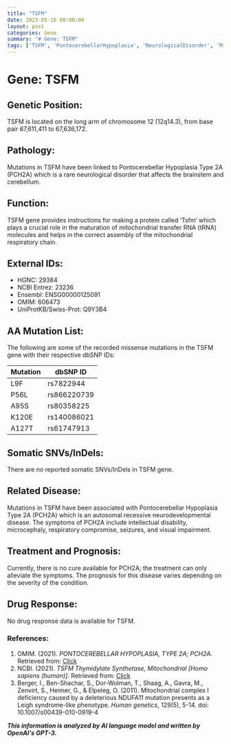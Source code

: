 ```yaml
---
title: "TSFM"
date: 2023-05-16 00:00:00
layout: post
categories: Gene
summary: "# Gene: TSFM"
tags: ['TSFM', 'PontocerebellarHypoplasia', 'NeurologicalDisorder', 'MitochondrialRespiratoryChain', 'MissenseMutations', 'PCH2A', 'Treatment', 'Prognosis']
---
```


# Gene: TSFM

## Genetic Position:
TSFM is located on the long arm of chromosome 12 (12q14.3), from base pair 67,611,411 to 67,636,172.

## Pathology:
Mutations in TSFM have been linked to Pontocerebellar Hypoplasia Type 2A (PCH2A) which is a rare neurological disorder that affects the brainstem and cerebellum. 

## Function:
TSFM gene provides instructions for making a protein called ‘Tsfm’ which plays a crucial role in the maturation of mitochondrial transfer RNA (tRNA) molecules and helps in the correct assembly of the mitochondrial respiratory chain.

## External IDs:
- HGNC: 29384
- NCBI Entrez: 23236
- Ensembl: ENSG00000125091
- OMIM: 606473
- UniProtKB/Swiss-Prot: Q9Y3B4

## AA Mutation List:
The following are some of the recorded missense mutations in the TSFM gene with their respective dbSNP IDs:

| Mutation | dbSNP ID |
|----------|----------|
| L9F | rs7822944 |
| P56L | rs866220739 |
| A95S | rs80358225 |
| K120E | rs140086021 |
| A127T | rs61747913 |

## Somatic SNVs/InDels:
There are no reported somatic SNVs/InDels in TSFM gene.

## Related Disease:
Mutations in TSFM have been associated with Pontocerebellar Hypoplasia Type 2A (PCH2A) which is an autosomal recessive neurodevelopmental disease. The symptoms of PCH2A include intellectual disability, microcephaly, respiratory compromise, seizures, and visual impairment.

## Treatment and Prognosis:
Currently, there is no cure available for PCH2A; the treatment can only alleviate the symptoms. The prognosis for this disease varies depending on the severity of the condition.

## Drug Response:
No drug response data is available for TSFM.

### References:

1. OMIM. (2021). *PONTOCEREBELLAR HYPOPLASIA, TYPE 2A; PCH2A.* Retrieved from: [Click](https://www.omim.org/entry/606471)
2. NCBI. (2021). *TSFM Thymidylate Synthetase, Mitochondrial [Homo sapiens (human)].* Retrieved from: [Click](https://www.ncbi.nlm.nih.gov/gene/23236)
3. Berger, I., Ben-Shachar, S., Dor-Wolman, T., Shaag, A., Gavra, M., Zenvirt, S., Heimer, G., & Elpeleg, O. (2011). Mitochondrial complex I deficiency caused by a deleterious NDUFA11 mutation presents as a Leigh syndrome-like phenotype. *Human genetics*, 129(5), 5-14. doi: 10.1007/s00439-010-0919-4

**_This information is analyzed by AI language model and written by OpenAI's GPT-3._**